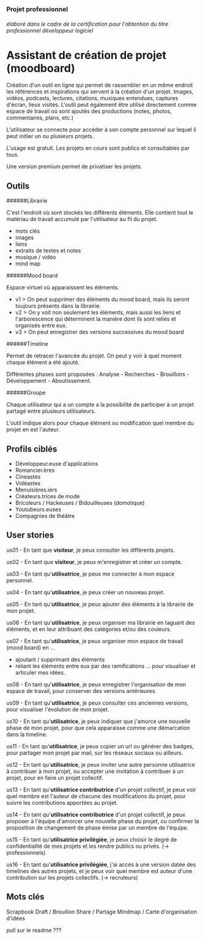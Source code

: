 ### Projet professionnel
###### élaboré dans le cadre de la certification pour l'obtention du titre professionnel développeur logiciel

# Assistant de création de projet (moodboard)

Création d'un outil en ligne qui permet de rassembler en un même endroit les références et inspirations qui servent à la création d'un projet. Images, vidéos, podcasts, lectures, citations, musiques entendues, captures d'écran, lieux visités. L'outil peut également être utilisé directement comme espace de travail où sont ajoutés des productions (notes, photos, commentaires, plans, etc.) 

L'utilisateur se connecte pour accéder à son compte personnel sur lequel il peut initier un ou plusieurs projets.

L'usage est gratuit. Les projets en cours sont publics et consultables par tous.

Une version premium permet de privatiser les projets.


## Outils

######Librairie

C'est l'endroit où sont stockés les différents éléments. Elle contient tout le matériau de travail accumulé par l'utilisateur au fil du projet.

+ mots clés
+ images
+ liens
+ extraits de textes et notes
+ musique / vidéo
+ mind map


######Mood board

Espace virtuel où apparaissent les éléments.

+ v1 	> On peut supprimer des éléments du mood board, mais ils seront toujours présents dans la librairie.
+ v2 	> On y voit non seulement les éléments, mais aussi les liens et l'arborescence qui déterminent la manière dont ils sont reliés et organisés entre eux. 
+ v3	> On peut enregistrer des versions successives du mood board


######Timeline

Permet de retracer l'avancée du projet. On peut y voir à quel moment chaque élément a été ajouté.

Différentes phases sont proposées : Analyse - Recherches - Brouillons - Développement - Aboutissement.


######Groupe

Chaque utilisateur qui a un compte a la possibilité de participer à un projet partagé entre plusieurs utilisateurs.

L'outil indique alors pour chaque élément ou modification quel membre du projet en est l'auteur.


## Profils ciblés

+ Développeur.euse d'applications
+ Romancier.ères
+ Cineastes
+ Vidéastes
+ Menuisières.iers
+ Créateurs.trices de mode
+ Bricoleurs / Hackeuses / Bidouilleuses (domotique)
+ Youtubeurs.euses
+ Compagnies de théâtre


## User stories

us01 - En tant que **visiteur**, je peux consulter les différents projets.

us02 - En tant que **visiteur**, je peux m'enregistrer et créer un compte.

us03 - En tant qu'**utilisatrice**, je peux me connecter à mon espace personnel.

us04 - En tant qu'**utilisatrice**, je peux créer un nouveau projet.

us05 - En tant qu'**utilisatrice**, je peux ajouter des éléments à la librairie de mon projet.

us06 - En tant qu'**utilisatrice**, je peux organiser ma librairie en taguant des éléments, et en leur attribuant des catégories et/ou des couleurs.

us07 - En tant qu'**utilisatrice**, je peux organiser mon espace de travail (mood board) en ...
+ ajoutant / supprimant des éléments
+ reliant les éléments entre eux par des ramifications
... pour visualiser et articuler mes idées.

us08 - En tant qu'**utilisatrice**, je peux enregistrer l'organisation de mon espace de travail, pour conserver des versions antérieures.

us09 - En tant qu'**utilisatrice**, je peux consulter ces anciennes versions, pour visualiser l'évolution de mon projet.

us10 - En tant qu'**utilisatrice**, je peux indiquer que j'amorce une nouvelle phase de mon projet, pour que cela apparaisse comme une démarcation dans la timeline.

us11 - En tant qu'**utilisatrice**, je peux copier un url ou générer des badges, pour partager mon projet par mail, sur les réseaux sociaux ou ailleurs.

us12 - En tant qu'**utilisatrice**, je peux inviter une autre personne utilisatrice à contribuer à mon projet, ou accepter une invitation à contribuer à un projet, pour en faire un projet collectif.

us13 - En tant qu'**utilisatrice contributrice** d'un projet collectif, je peux voir quel membre est l'auteur de chacune des modifications du projet, pour suivre les contributions apportées au projet.

us14 - En tant qu'**utilisatrice contributrice** d'un projet collectif, je peux proposer à l'équipe d'amorcer une nouvelle phase du projet, ou confirmer la proposition de changement de phase émise par un membre de l'équipe.

us15 - En tant qu'**utilisatrice privilégiée**, je peux choisir le degré de confidentialité de mes projets et les rendre publics ou privés. (-> professionnels)

us16 - En tant qu'**utilisatrice privilégiée**, j'ai accès à une version datée des timelines des autres projets, et je peux voir quel membre est auteur d'une contribution sur les projets collectifs.  (-> recruteurs)




## Mots clés

Scrapbook
Draft / Brouillon
Share / Partage
Mindmap / Carte d'organisation d'idées



pull sur le readme ???